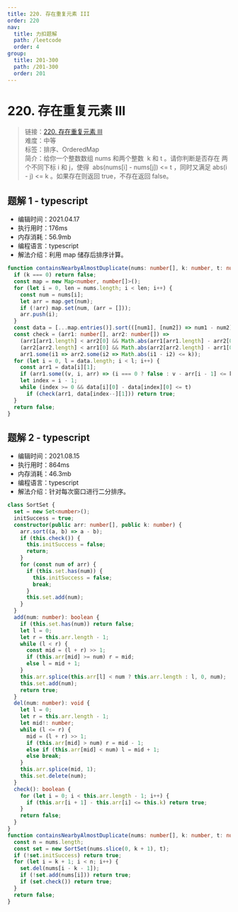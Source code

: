 ```yaml
---
title: 220. 存在重复元素 III
order: 220
nav:
  title: 力扣题解
  path: /leetcode
  order: 4
group:
  title: 201-300
  path: /201-300
  order: 201
---
```


# 220. 存在重复元素 III

> 链接：[220. 存在重复元素 III](https://leetcode-cn.com/problems/contains-duplicate-iii/)  
> 难度：中等  
> 标签：排序、OrderedMap  
> 简介：给你一个整数数组 nums 和两个整数  k 和 t 。请你判断是否存在 两个不同下标 i 和 j，使得  abs(nums[i] - nums[j]) <= t ，同时又满足 abs(i - j) <= k 。如果存在则返回 true，不存在返回 false。

## 题解 1 - typescript

- 编辑时间：2021.04.17
- 执行用时：176ms
- 内存消耗：56.9mb
- 编程语言：typescript
- 解法介绍：利用 map 储存后排序计算。

```typescript
function containsNearbyAlmostDuplicate(nums: number[], k: number, t: number): boolean {
  if (k === 0) return false;
  const map = new Map<number, number[]>();
  for (let i = 0, len = nums.length; i < len; i++) {
    const num = nums[i];
    let arr = map.get(num);
    if (!arr) map.set(num, (arr = []));
    arr.push(i);
  }
  const data = [...map.entries()].sort(([num1], [num2]) => num1 - num2);
  const check = (arr1: number[], arr2: number[]) =>
    (arr1[arr1.length] < arr2[0] && Math.abs(arr1[arr1.length] - arr2[0]) <= k) ||
    (arr2[arr2.length] < arr1[0] && Math.abs(arr2[arr2.length] - arr1[0]) <= k) ||
    arr1.some(i1 => arr2.some(i2 => Math.abs(i1 - i2) <= k));
  for (let i = 0, l = data.length; i < l; i++) {
    const arr1 = data[i][1];
    if (arr1.some((v, i, arr) => (i === 0 ? false : v - arr[i - 1] <= k))) return true;
    let index = i - 1;
    while (index >= 0 && data[i][0] - data[index][0] <= t)
      if (check(arr1, data[index--][1])) return true;
  }
  return false;
}
```

## 题解 2 - typescript

- 编辑时间：2021.08.15
- 执行用时：864ms
- 内存消耗：46.3mb
- 编程语言：typescript
- 解法介绍：针对每次窗口进行二分排序。

```typescript
class SortSet {
  set = new Set<number>();
  initSuccess = true;
  constructor(public arr: number[], public k: number) {
    arr.sort((a, b) => a - b);
    if (this.check()) {
      this.initSuccess = false;
      return;
    }
    for (const num of arr) {
      if (this.set.has(num)) {
        this.initSuccess = false;
        break;
      }
      this.set.add(num);
    }
  }
  add(num: number): boolean {
    if (this.set.has(num)) return false;
    let l = 0;
    let r = this.arr.length - 1;
    while (l < r) {
      const mid = (l + r) >> 1;
      if (this.arr[mid] >= num) r = mid;
      else l = mid + 1;
    }
    this.arr.splice(this.arr[l] < num ? this.arr.length : l, 0, num);
    this.set.add(num);
    return true;
  }
  del(num: number): void {
    let l = 0;
    let r = this.arr.length - 1;
    let mid!: number;
    while (l <= r) {
      mid = (l + r) >> 1;
      if (this.arr[mid] > num) r = mid - 1;
      else if (this.arr[mid] < num) l = mid + 1;
      else break;
    }
    this.arr.splice(mid, 1);
    this.set.delete(num);
  }
  check(): boolean {
    for (let i = 0; i < this.arr.length - 1; i++) {
      if (this.arr[i + 1] - this.arr[i] <= this.k) return true;
    }
    return false;
  }
}
function containsNearbyAlmostDuplicate(nums: number[], k: number, t: number): boolean {
  const n = nums.length;
  const set = new SortSet(nums.slice(0, k + 1), t);
  if (!set.initSuccess) return true;
  for (let i = k + 1; i < n; i++) {
    set.del(nums[i - k - 1]);
    if (!set.add(nums[i])) return true;
    if (set.check()) return true;
  }
  return false;
}
```
